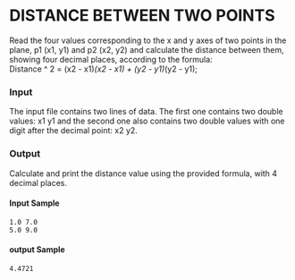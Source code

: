 # DISTANCE BETWEEN TWO POINTS
Read the four values corresponding to the x and y axes of two points in the plane, p1 (x1, y1) and p2 (x2, y2) and calculate the distance between them, showing four decimal places, according to the formula:  
Distance ^ 2 = (x2 - x1)*(x2 - x1) + (y2 - y1)*(y2 - y1);
### Input
The input file contains two lines of data. The first one contains two double values: x1 y1 and the second one also contains two double values with one digit after the decimal point: x2 y2.
### Output
Calculate and print the distance value using the provided formula, with 4 decimal places.
#### Input Sample
    1.0 7.0  
    5.0 9.0
#### output Sample
    4.4721